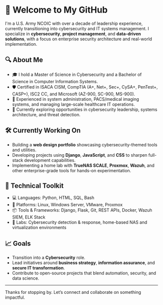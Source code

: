 # 👋 Welcome to My GitHub

I'm a U.S. Army NCOIC with over a decade of leadership experience, currently transitioning into cybersecurity and IT systems management. I specialize in **cybersecurity**, **project management**, and **data-driven solutions**, with a focus on enterprise security architecture and real-world implementation.

## 🔍 About Me
- 🎓 I hold a Master of Science in Cybersecurity and a Bachelor of Science in Computer Information Systems.
- 🛡️ Certified in ISACA CISM, CompTIA (A+, Net+, Sec+, CySA+, PenTest+, CASP+), ISC2 CC, and Microsoft (AZ-900, SC-900, MS-900).
- 💼 Experienced in system administration, PACS/medical imaging systems, and managing large-scale healthcare IT operations.
- 🧠 Currently exploring opportunities in cybersecurity leadership, systems architecture, and threat detection.

## 🛠️ Currently Working On
- Building a **web design portfolio** showcasing cybersecurity-themed tools and utilities.
- Developing projects using **Django**, **JavaScript**, and **CSS** to sharpen full-stack development capabilities.
- Implementing a home lab with **TrueNAS SCALE**, **Proxmox**, **Wazuh**, and other enterprise-grade tools for hands-on experimentation.

## 🧰 Technical Toolkit
- 💻 Languages: Python, HTML, SQL, Bash
- 🔧 Platforms: Linux, Windows Server, VMware, Proxmox
- 📦 Tools & Frameworks: Django, Flask, Git, REST APIs, Docker, Wazuh SIEM, ELK Stack
- 🧪 Labs: Cybersecurity detection & response, home-based NAS and virtualization environments

## 📈 Goals
- Transition into a **Cybersecurity** role.
- Lead initiatives around **business strategy**, **information assurance**, and **secure IT transformation**.
- Contribute to open-source projects that blend automation, security, and data science.

---

Thanks for stopping by. Let’s connect and collaborate on something impactful.
<!---
MastaPhlash/MastaPhlash is a ✨ special ✨ repository because its `README.md` (this file) appears on your GitHub profile.
You can click the Preview link to take a look at your changes.
--->

